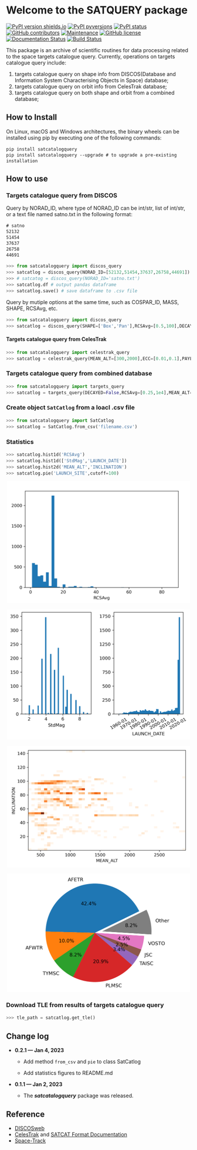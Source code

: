 # Welcome to the SATQUERY package

[![PyPI version shields.io](https://img.shields.io/pypi/v/satcatalogquery.svg)](https://pypi.python.org/pypi/satcatalogquery/) [![PyPI pyversions](https://img.shields.io/pypi/pyversions/satcatalogquery.svg)](https://pypi.python.org/pypi/satcatalogquery/) [![PyPI status](https://img.shields.io/pypi/status/satcatalogquery.svg)](https://pypi.python.org/pypi/satcatalogquery/) [![GitHub contributors](https://img.shields.io/github/contributors/lcx366/SATQUERY.svg)](https://GitHub.com/lcx366/SATQUERY/graphs/contributors/) [![Maintenance](https://img.shields.io/badge/Maintained%3F-yes-green.svg)](https://GitHub.com/lcx366/SATQUERY/graphs/commit-activity) [![GitHub license](https://img.shields.io/github/license/lcx366/SATQUERY.svg)](https://github.com/lcx366/SATQUERY/blob/master/LICENSE) [![Documentation Status](https://readthedocs.org/projects/pystmos/badge/?version=latest)](http://satcatalogquery.readthedocs.io/?badge=latest) [![Build Status](https://travis-ci.org/lcx366/satcatalogquery.svg?branch=master)](https://travis-ci.org/lcx366/satcatalogquery)

This package is an archive of scientific routines for data processing related to the space targets catalogue query. 
Currently, operations on  targets catalogue query include:

1. targets catalogue query on shape info from DISCOS(Database and Information System Characterising Objects in Space) database;
2. targets catalogue query on orbit info from CelesTrak database;
3. targets catalogue query on both shape and orbit from a combined database;

## How to Install

On Linux, macOS and Windows architectures, the binary wheels can be installed using pip by executing one of the following commands:

```
pip install satcatalogquery
pip install satcatalogquery --upgrade # to upgrade a pre-existing installation
```

## How to use

### Targets catalogue query from DISCOS

Query by NORAD_ID, where type of NORAD_ID can be int/str, list of int/str,  or a text file named satno.txt in the following format:

```
# satno
52132
51454
37637
26758
44691
```

```python
>>> from satcatalogquery import discos_query
>>> satcatlog = discos_query(NORAD_ID=[52132,51454,37637,26758,44691])
>>> # satcatog = discos_query(NORAD_ID='satno.txt')
>>> satcatlog.df # output pandas dataframe
>>> satcatlog.save() # save dataframe to .csv file
```

Query by mutiple options at the same time, such as COSPAR_ID, MASS, SHAPE, RCSAvg, etc.

```python
>>> from satcatalogquery import discos_query
>>> satcatlog = discos_query(SHAPE=['Box','Pan'],RCSAvg=[0.5,100],DECAYED=False)
```

#### Targets catalogue query from CelesTrak

```python
>>> from satcatalogquery import celestrak_query
>>> satcatlog = celestrak_query(MEAN_ALT=[300,2000],ECC=[0.01,0.1],PAYLOAD=False)
```

### Targets catalogue query from combined database

```python
>>> from satcatalogquery import targets_query
>>> satcatlog = targets_query(DECAYED=False,RCSAvg=[0.25,1e4],MEAN_ALT=[250,2000],TLE_STATUS=True,sort='RCSAvg')
```

### Create object `SatCatlog` from a loacl .csv file

```python
>>> from satcatalogquery import SatCatlog
>>> satcatlog = SatCatlog.from_csv('filename.csv')
```

### Statistics

```python
>>> satcatlog.hist1d('RCSAvg')
>>> satcatlog.hist1d(['StdMag','LAUNCH_DATE'])
>>> satcatlog.hist2d('MEAN_ALT','INCLINATION')
>>> satcatlog.pie('LAUNCH_SITE',cutoff=100)
```

<p align="middle">
  <img src="readme_figs/RCSAvg.png" width="500" />
</p>

<p align="middle">
  <img src="readme_figs/StdMag_LAUNCH_DATE.png" width="500" />
</p>

<p align="middle">
  <img src="readme_figs/MEAN_ALT-INCLINATION.png" width="500" />
</p>

<p align="middle">
  <img src="readme_figs/LAUNCH_SITE.png" width="500" />
</p>

### Download TLE from results of targets catalogue query

```python
>>> tle_path = satcatlog.get_tle()
```

## Change log

- **0.2.1 — Jan 4, 2023**
  
  - Add method `from_csv` and `pie` to class SatCatlog
  
  - Add statistics figures to README.md

- **0.1.1 — Jan 2,  2023**
  
  - The ***satcatalogquery*** package was released.

## Reference

- [DISCOSweb](https://discosweb.esoc.esa.int)
- [CelesTrak](http://www.celestrak.com) and [SATCAT Format Documentation](https://celestrak.org/satcat/satcat-format.php)
- [Space-Track](https://www.space-track.org/auth/login)